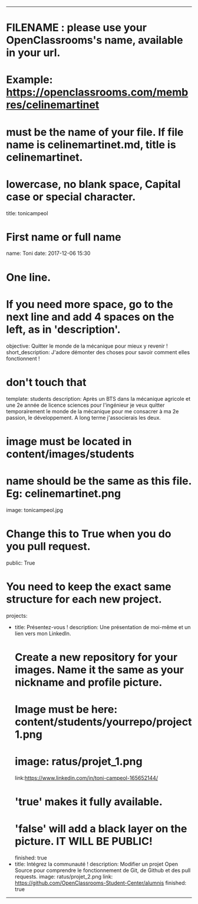 ﻿---

# FILENAME : please use your OpenClassrooms's name, available in your url.
# Example: https://openclassrooms.com/membres/celinemartinet
# must be the name of your file. If file name is celinemartinet.md, title is celinemartinet.
# lowercase, no blank space, Capital case or special character.
title: tonicampeol

# First name or full name
name: Toni
date: 2017-12-06 15:30

# One line.
# If you need more space, go to the next line and add 4 spaces on the left, as in 'description'.

objective: Quitter le monde de la mécanique pour mieux y revenir !
short_description: J'adore démonter des choses pour savoir comment elles fonctionnent !

# don't touch that
template: students
description:
	Après un BTS dans la mécanique agricole et une 2e année de licence sciences 
	pour l'ingénieur je veux quitter temporairement le monde de la mécanique pour me consacrer
	 à ma 2e passion, le développement. A long terme j'associerais les deux.

# image must be located in content/images/students
# name should be the same as this file. Eg: celinemartinet.png
image: tonicampeol.jpg

# Change this to True when you do you pull request.
public: True

# You need to keep the exact same structure for each new project.
projects:
  - title: Présentez-vous !
    description: Une présentation de moi-même et un lien vers mon LinkedIn.
    # Create a new repository for your images. Name it the same as your nickname and profile picture.
    # Image must be here: content/students/yourrepo/project1.png
    # image: ratus/projet_1.png
    link:https://www.linkedin.com/in/toni-campeol-165652144/
    # 'true' makes it fully available.
    # 'false' will add a black layer on the picture. IT WILL BE PUBLIC!
    finished: true
  - title: Intégrez la communauté !
    description: Modifier un projet Open Source pour comprendre le fonctionnement de Git, de Github et 
des pull requests. 
    image: ratus/projet_2.png
    link: https://github.com/OpenClassrooms-Student-Center/alumnis
    finished: true
---